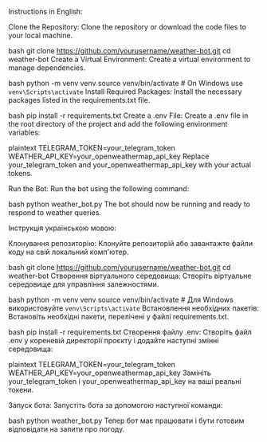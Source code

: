Instructions in English:

Clone the Repository: Clone the repository or download the code files to your local machine.

bash
git clone https://github.com/yourusername/weather-bot.git
cd weather-bot
Create a Virtual Environment: Create a virtual environment to manage dependencies.

bash
python -m venv venv
source venv/bin/activate  # On Windows use `venv\Scripts\activate`
Install Required Packages: Install the necessary packages listed in the requirements.txt file.

bash
pip install -r requirements.txt
Create a .env File: Create a .env file in the root directory of the project and add the following environment variables:

plaintext
TELEGRAM_TOKEN=your_telegram_token
WEATHER_API_KEY=your_openweathermap_api_key
Replace your_telegram_token and your_openweathermap_api_key with your actual tokens.

Run the Bot: Run the bot using the following command:

bash
python weather_bot.py
The bot should now be running and ready to respond to weather queries.

Інструкція українською мовою:

Клонування репозиторію: Клонуйте репозиторій або завантажте файли коду на свій локальний комп'ютер.

bash
git clone https://github.com/yourusername/weather-bot.git
cd weather-bot
Створення віртуального середовища: Створіть віртуальне середовище для управління залежностями.

bash
python -m venv venv
source venv/bin/activate  # Для Windows використовуйте `venv\Scripts\activate`
Встановлення необхідних пакетів: Встановіть необхідні пакети, перелічені у файлі requirements.txt.

bash
pip install -r requirements.txt
Створення файлу .env: Створіть файл .env у кореневій директорії проєкту і додайте наступні змінні середовища:

plaintext
TELEGRAM_TOKEN=your_telegram_token
WEATHER_API_KEY=your_openweathermap_api_key
Замініть your_telegram_token і your_openweathermap_api_key на ваші реальні токени.

Запуск бота: Запустіть бота за допомогою наступної команди:

bash
python weather_bot.py
Тепер бот має працювати і бути готовим відповідати на запити про погоду.
